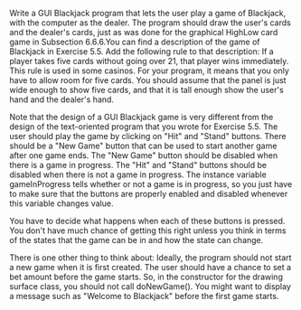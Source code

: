 Write a GUI Blackjack program that lets the user play a game of Blackjack, with 
the computer as the dealer. The program should draw the user's cards and the 
dealer's cards, just as was done for the graphical HighLow card game in 
Subsection 6.6.6.You can find a description of the game of Blackjack in Exercise
5.5. Add the following rule to that description: If a player takes five cards 
 without going over 21, that player wins immediately. This rule is used in some 
 casinos. For your program, it means that you only have to allow room for five 
 cards. You should assume that the panel is just wide enough to show five cards, 
 and that it is tall enough show the user's hand and the dealer's hand.
 
 Note that 
 the design of a GUI Blackjack game is very different from the design of the 
 text-oriented program that you wrote for Exercise 5.5. The user should play the 
 game by clicking on "Hit" and "Stand" buttons. There should be a "New Game" button 
 that can be used to start another game after one game ends. The "New Game" button 
 should be disabled when there is a game in progress. The "Hit" and "Stand" buttons 
 should be disabled when there is not a game in progress. The instance variable 
 gameInProgress tells whether or not a game is in progress, so you just have to 
 make sure that the buttons are properly enabled and disabled whenever this variable 
 changes value. 
 
 You have to decide what happens when each of these buttons is pressed. You don't 
 have much chance of getting this right unless you think in terms of the states 
 that the game can be in and how the state can change.
 
 There is one other thing to think about: Ideally, the program should not start 
 a new game when it is first created. The user should have a chance to set a bet 
 amount before the game starts. So, in the constructor for the drawing surface 
 class, you should not call doNewGame(). You might want to display a message such 
 as "Welcome to Blackjack" before the first game starts.